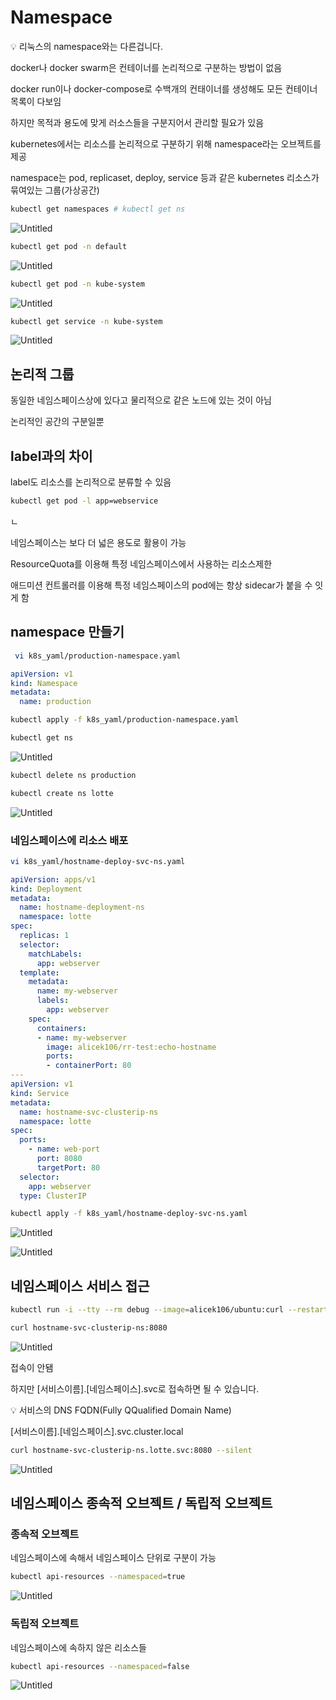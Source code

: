 # Namespace

<aside>
💡 리눅스의 namespace와는 다른겁니다.

</aside>

docker나 docker swarm은 컨테이너를 논리적으로 구분하는 방법이 없음

docker run이나 docker-compose로 수백개의 컨태이너를 생성해도 모든 컨테이너 목록이 다보임

하지만 목적과 용도에 맞게 러소스들을 구분지어서 관리할 필요가 있음

kubernetes에서는 리소스를 논리적으로 구분하기 위해 namespace라는 오브젝트를 제공

namespace는 pod, replicaset, deploy, service 등과 같은 kubernetes 리소스가 묶여있는 그룹(가상공간)

```bash
kubectl get namespaces # kubectl get ns
```

![Untitled](Namespace%2049316f7889114a8d84c26d249c72db98/Untitled.png)

```bash
kubectl get pod -n default
```

![Untitled](Namespace%2049316f7889114a8d84c26d249c72db98/Untitled%201.png)

```bash
kubectl get pod -n kube-system
```

![Untitled](Namespace%2049316f7889114a8d84c26d249c72db98/Untitled%202.png)

```bash
kubectl get service -n kube-system
```

![Untitled](Namespace%2049316f7889114a8d84c26d249c72db98/Untitled%203.png)

## 논리적 그룹

동일한 네임스페이스상에 있다고 물리적으로 같은 노드에 있는 것이 아님

논리적인 공간의 구분일뿐

## label과의 차이

label도 리소스를 논리적으로 분류할 수 있음

```bash
kubectl get pod -l app=webservice
```

ㄴ

네임스페이스는 보다 더 넓은 용도로 활용이 가능

ResourceQuota를 이용해 특정 네임스페이스에서 사용하는 리소스제한 

애드미션 컨트롤러를 이용해 특정 네임스페이스의 pod에는 항상 sidecar가 붙을 수 잇게 함

## namespace 만들기

```bash
 vi k8s_yaml/production-namespace.yaml
```

```yaml
apiVersion: v1
kind: Namespace
metadata:
  name: production
```

```bash
kubectl apply -f k8s_yaml/production-namespace.yaml
```

```bash
kubectl get ns 
```

![Untitled](Namespace%2049316f7889114a8d84c26d249c72db98/Untitled%204.png)

```bash
kubectl delete ns production
```

```bash
kubectl create ns lotte

```

![Untitled](Namespace%2049316f7889114a8d84c26d249c72db98/Untitled%205.png)

### 네임스페이스에 리소스 배포

```bash
vi k8s_yaml/hostname-deploy-svc-ns.yaml
```

```yaml
apiVersion: apps/v1
kind: Deployment
metadata:
  name: hostname-deployment-ns
  namespace: lotte
spec:
  replicas: 1
  selector:
    matchLabels:
      app: webserver
  template:
    metadata:
      name: my-webserver
      labels:
        app: webserver
    spec:
      containers:
      - name: my-webserver
        image: alicek106/rr-test:echo-hostname
        ports:
        - containerPort: 80
---
apiVersion: v1
kind: Service
metadata:
  name: hostname-svc-clusterip-ns
  namespace: lotte
spec:
  ports:
    - name: web-port
      port: 8080
      targetPort: 80
  selector:
    app: webserver
  type: ClusterIP
```

```bash
kubectl apply -f k8s_yaml/hostname-deploy-svc-ns.yaml
```

![Untitled](Namespace%2049316f7889114a8d84c26d249c72db98/Untitled%206.png)

![Untitled](Namespace%2049316f7889114a8d84c26d249c72db98/Untitled%207.png)

## 네임스페이스 서비스 접근

```bash
kubectl run -i --tty --rm debug --image=alicek106/ubuntu:curl --restart=Never -- bash
```

```bash
curl hostname-svc-clusterip-ns:8080
```

![Untitled](Namespace%2049316f7889114a8d84c26d249c72db98/Untitled%208.png)

접속이 안됌

하지만 [서비스이름].[네임스페이스].svc로 접속하면 될 수 있습니다. 

<aside>
💡 서비스의 DNS FQDN(Fully QQualified Domain Name)

[서비스이름].[네임스페이스].svc.cluster.local

</aside>

```bash
curl hostname-svc-clusterip-ns.lotte.svc:8080 --silent
```

![Untitled](Namespace%2049316f7889114a8d84c26d249c72db98/Untitled%209.png)

## 네임스페이스 종속적 오브젝트 / 독립적 오브젝트

### 종속적 오브젝트

네임스페이스에 속해서 네임스페이스 단위로 구분이 가능

```bash
kubectl api-resources --namespaced=true
```

![Untitled](Namespace%2049316f7889114a8d84c26d249c72db98/Untitled%2010.png)

### 독립적 오브젝트

네임스페이스에 속하지 않은 리소스들

```bash
kubectl api-resources --namespaced=false
```

![Untitled](Namespace%2049316f7889114a8d84c26d249c72db98/Untitled%2011.png)